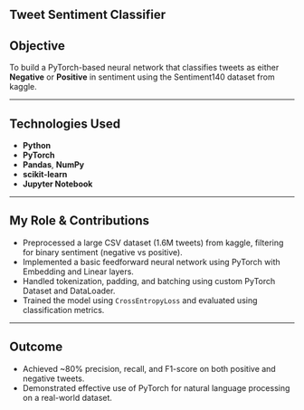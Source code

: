 ## Tweet Sentiment Classifier

## Objective

To build a PyTorch-based neural network that classifies tweets as either **Negative** or **Positive** in sentiment using the Sentiment140 dataset from kaggle.

---

## Technologies Used

- **Python**
- **PyTorch**
- **Pandas**, **NumPy**
- **scikit-learn**
- **Jupyter Notebook**

---

## My Role & Contributions

- Preprocessed a large CSV dataset (1.6M tweets) from kaggle, filtering for binary sentiment (negative vs positive).
- Implemented a basic feedforward neural network using PyTorch with Embedding and Linear layers.
- Handled tokenization, padding, and batching using custom PyTorch Dataset and DataLoader.
- Trained the model using `CrossEntropyLoss` and evaluated using classification metrics.

---

## Outcome

- Achieved ~80% precision, recall, and F1-score on both positive and negative tweets.
- Demonstrated effective use of PyTorch for natural language processing on a real-world dataset.
